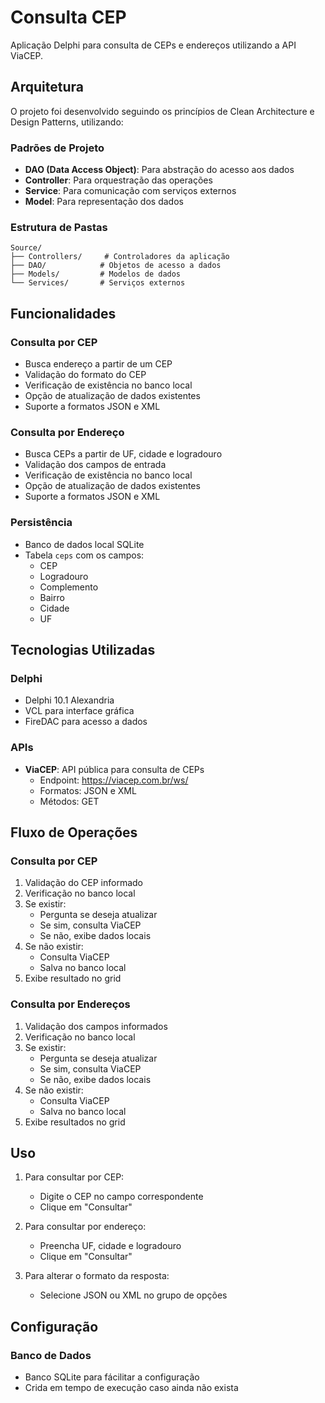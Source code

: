 # Consulta CEP

Aplicação Delphi para consulta de CEPs e endereços utilizando a API ViaCEP.

## Arquitetura

O projeto foi desenvolvido seguindo os princípios de Clean Architecture e Design Patterns, utilizando:

### Padrões de Projeto
- **DAO (Data Access Object)**: Para abstração do acesso aos dados
- **Controller**: Para orquestração das operações
- **Service**: Para comunicação com serviços externos
- **Model**: Para representação dos dados

### Estrutura de Pastas
```
Source/
├── Controllers/     # Controladores da aplicação
├── DAO/            # Objetos de acesso a dados
├── Models/         # Modelos de dados
└── Services/       # Serviços externos
```

## Funcionalidades

### Consulta por CEP
- Busca endereço a partir de um CEP
- Validação do formato do CEP
- Verificação de existência no banco local
- Opção de atualização de dados existentes
- Suporte a formatos JSON e XML

### Consulta por Endereço
- Busca CEPs a partir de UF, cidade e logradouro
- Validação dos campos de entrada
- Verificação de existência no banco local
- Opção de atualização de dados existentes
- Suporte a formatos JSON e XML

### Persistência
- Banco de dados local SQLite
- Tabela `ceps` com os campos:
  - CEP
  - Logradouro
  - Complemento
  - Bairro
  - Cidade
  - UF

## Tecnologias Utilizadas

### Delphi
- Delphi 10.1 Alexandria
- VCL para interface gráfica
- FireDAC para acesso a dados

### APIs
- **ViaCEP**: API pública para consulta de CEPs
  - Endpoint: https://viacep.com.br/ws/
  - Formatos: JSON e XML
  - Métodos: GET

## Fluxo de Operações

### Consulta por CEP
1. Validação do CEP informado
2. Verificação no banco local
3. Se existir:
   - Pergunta se deseja atualizar
   - Se sim, consulta ViaCEP
   - Se não, exibe dados locais
4. Se não existir:
   - Consulta ViaCEP
   - Salva no banco local
5. Exibe resultado no grid

### Consulta por Endereços
1. Validação dos campos informados
2. Verificação no banco local
3. Se existir:
   - Pergunta se deseja atualizar
   - Se sim, consulta ViaCEP
   - Se não, exibe dados locais
4. Se não existir:
   - Consulta ViaCEP
   - Salva no banco local
5. Exibe resultados no grid

## Uso

1. Para consultar por CEP:
   - Digite o CEP no campo correspondente
   - Clique em "Consultar"

2. Para consultar por endereço:
   - Preencha UF, cidade e logradouro
   - Clique em "Consultar"

3. Para alterar o formato da resposta:
   - Selecione JSON ou XML no grupo de opções

## Configuração

### Banco de Dados
- Banco SQLite para fácilitar a configuração
- Crida em tempo de execução caso ainda não exista


